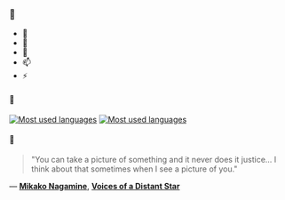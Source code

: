 ### 👋

- 🔭
- 🌱
- 💬
- 📫
- ⚡

#### 🧏

[![Most used languages](https://github-readme-stats-aynah.vercel.app/api/top-langs/?username=aynh&theme=solarized-dark&langs_count=6&layout=compact&hide_title=true)](https://github.com/anuraghazra/github-readme-stats#gh-dark-mode-only)
[![Most used languages](https://github-readme-stats-aynah.vercel.app/api/top-langs/?username=aynh&theme=solarized-light&langs_count=6&layout=compact&hide_title=true)](https://github.com/anuraghazra/github-readme-stats#gh-light-mode-only)

#### 💬

> "You can take a picture of something and it never does it justice... I think about that sometimes when I see a picture of you."

&mdash; [**Mikako Nagamine**](https://myanimelist.net/character.php?q=Mikako%20Nagamine&cat=character), [**Voices of a Distant Star**](https://myanimelist.net/search/all?q=Voices%20of%20a%20Distant%20Star&cat=all)
